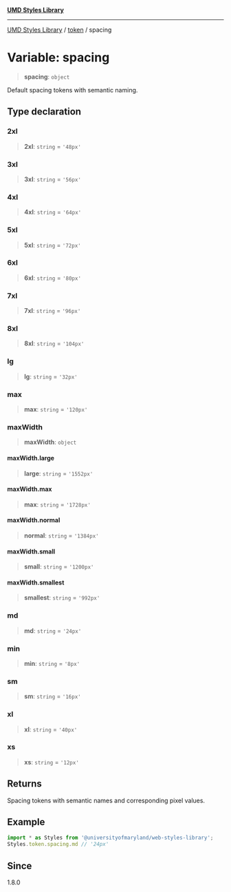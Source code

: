 [**UMD Styles Library**](../../README.md)

***

[UMD Styles Library](../../README.md) / [token](../README.md) / spacing

# Variable: spacing

> **spacing**: `object`

Default spacing tokens with semantic naming.

## Type declaration

### 2xl

> **2xl**: `string` = `'48px'`

### 3xl

> **3xl**: `string` = `'56px'`

### 4xl

> **4xl**: `string` = `'64px'`

### 5xl

> **5xl**: `string` = `'72px'`

### 6xl

> **6xl**: `string` = `'80px'`

### 7xl

> **7xl**: `string` = `'96px'`

### 8xl

> **8xl**: `string` = `'104px'`

### lg

> **lg**: `string` = `'32px'`

### max

> **max**: `string` = `'120px'`

### maxWidth

> **maxWidth**: `object`

#### maxWidth.large

> **large**: `string` = `'1552px'`

#### maxWidth.max

> **max**: `string` = `'1728px'`

#### maxWidth.normal

> **normal**: `string` = `'1384px'`

#### maxWidth.small

> **small**: `string` = `'1200px'`

#### maxWidth.smallest

> **smallest**: `string` = `'992px'`

### md

> **md**: `string` = `'24px'`

### min

> **min**: `string` = `'8px'`

### sm

> **sm**: `string` = `'16px'`

### xl

> **xl**: `string` = `'40px'`

### xs

> **xs**: `string` = `'12px'`

## Returns

Spacing tokens with semantic names and corresponding pixel values.

## Example

```typescript
import * as Styles from '@universityofmaryland/web-styles-library';
Styles.token.spacing.md // '24px'
```

## Since

1.8.0
